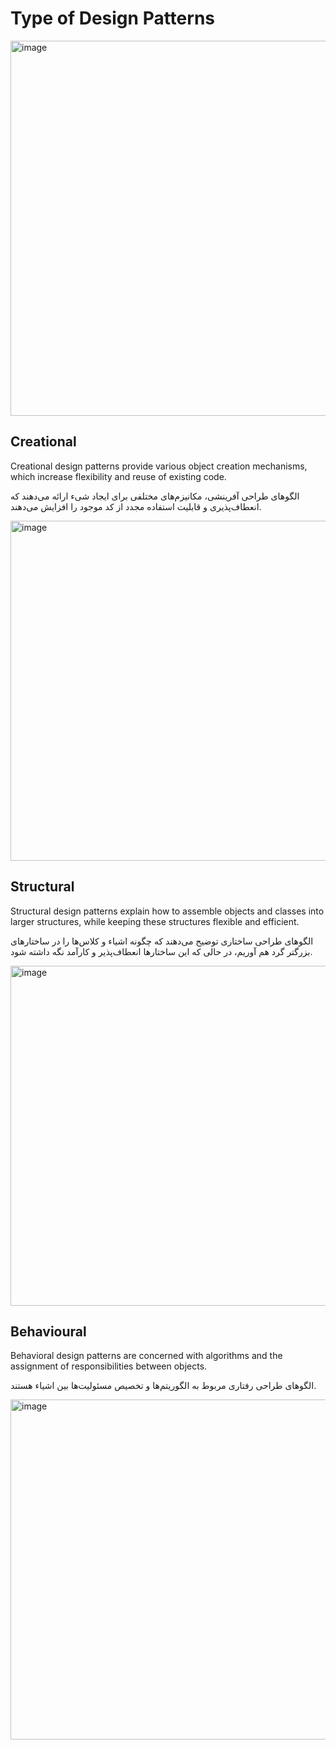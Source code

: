 # Type of Design Patterns
<img width="1200" height="600" alt="image" src="https://github.com/user-attachments/assets/03441cbd-b06a-43a0-8bf7-053f4d9a378f" />

## Creational
Creational design patterns provide various object creation mechanisms, which increase flexibility and reuse of existing code.

الگوهای طراحی آفرینشی، مکانیزم‌های مختلفی برای ایجاد شیء ارائه می‌دهند که انعطاف‌پذیری و قابلیت استفاده مجدد از کد موجود را افزایش می‌دهند.

<img width="1024" height="544" alt="image" src="https://github.com/user-attachments/assets/44d61865-df68-4419-9f15-ea96cfbf3416" />

## Structural
Structural design patterns explain how to assemble objects and classes into larger structures, while keeping these structures flexible and efficient.

الگوهای طراحی ساختاری توضیح می‌دهند که چگونه اشیاء و کلاس‌ها را در ساختارهای بزرگتر گرد هم آوریم، در حالی که این ساختارها انعطاف‌پذیر و کارآمد نگه داشته شود.

<img width="1024" height="544" alt="image" src="https://github.com/user-attachments/assets/156d5726-1abc-48f6-a106-21f8c63212ce" />

## Behavioural
Behavioral design patterns are concerned with algorithms and the assignment of responsibilities between objects.

الگوهای طراحی رفتاری مربوط به الگوریتم‌ها و تخصیص مسئولیت‌ها بین اشیاء هستند.

<img width="1024" height="544" alt="image" src="https://github.com/user-attachments/assets/d2e14312-5eee-4ba2-9637-0804eebfc656" />



